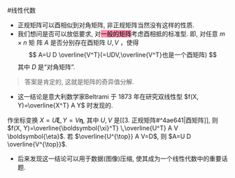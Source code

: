#线性代数 


- 正规矩阵可以酉相似到对角矩阵, 非正规矩阵当然没有这样的性质.
- 我们想问是否可以放低要求, 对<mark style="background: #FF5582A6;">一般的矩阵</mark>考虑酉相抵的标准型. 即, 对任意 $m \times n$ 矩 阵 $A$ 是否分别存在酉矩阵 $U, V$ ，使得
$$
A=U D \overline{V^T}(=UDV,\overline{V^T}也是一个酉矩阵)
$$
其中 $D$ 是“对角矩阵”.


>答案是肯定的, 这就是矩阵的奇异值分解.
- 这一结论是意大利数学家Beltrami 于 1873 年在研究双线性型 $f(X, Y)=\overline{X^T} A Y$ 时发现的.

作坐标变换 $X=U \boldsymbol{\xi}, Y=V \boldsymbol{\eta}$, 其中 $U, V$ 是[[3. 正规矩阵#^4ae641|酉矩阵]], 则 $f(X, Y)=\overline{\boldsymbol{\xi}^T} \,\overline{U^T} A V \boldsymbol{\eta}$. 若 $\overline{U^{\top}} A V=D$, 则 $A=U D \overline{V^{\top}}$.
- 后来发现这一结论可以用于数据(图像)压缩, 使其成为一个线性代数中的重要话题.